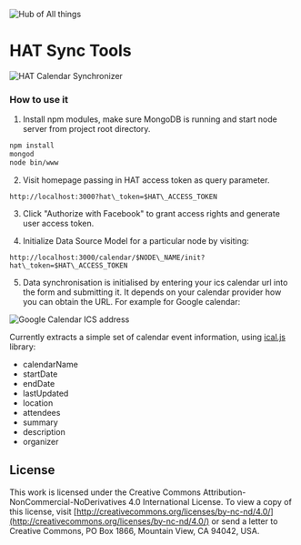 ![Hub of All things](http://hubofallthings.com/wp-content/uploads/banner21.png)

# HAT Sync Tools

![HAT Calendar Synchronizer](https://Hub-of-all-Things.github.io/DataPlugCalendar/screenshot.png)

### How to use it

1. Install npm modules, make sure MongoDB is running and start node server from project root directory.

  ```bash
  npm install
  mongod
  node bin/www
  ```

2. Visit homepage passing in HAT access token as query parameter.

  ```
  http://localhost:3000?hat\_token=$HAT\_ACCESS_TOKEN
  ```

3. Click "Authorize with Facebook" to grant access rights and generate user access token.

4. Initialize Data Source Model for a particular node by visiting:

  ```
  http://localhost:3000/calendar/$NODE\_NAME/init?hat\_token=$HAT\_ACCESS_TOKEN
  ```

5. Data synchronisation is initialised by entering your ics calendar url into the form and submitting it. It depends on your calendar provider how you can obtain the URL. For example for Google calendar:

![Google Calendar ICS address](https://Hub-of-all-Things.github.io/DataPlugCalendar/calendar.png)

Currently extracts a simple set of calendar event information, using [ical.js](https://github.com/mozilla-comm/ical.js) library:

- calendarName
- startDate
- endDate
- lastUpdated
- location
- attendees
- summary
- description
- organizer

## License

This work is licensed under the Creative Commons Attribution-NonCommercial-NoDerivatives 4.0 International License. To view a copy of this license, visit [http://creativecommons.org/licenses/by-nc-nd/4.0/](http://creativecommons.org/licenses/by-nc-nd/4.0/) or send a letter to Creative Commons, PO Box 1866, Mountain View, CA 94042, USA.
